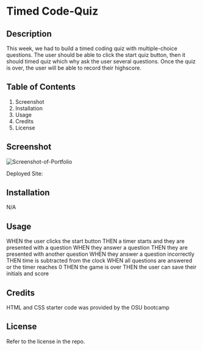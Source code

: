 # Timed Code-Quiz

## Description

This week, we had to build a timed coding quiz with multiple-choice questions. The user should be able to click the start quiz button, then it should timed quiz which why ask the user several questions. Once the quiz is over, the user will be able to record their highscore. 

## Table of Contents 

1. Screenshot
2. Installation
3. Usage
4. Credits
5. License

## Screenshot

![Screenshot-of-Portfolio](/assets/GeneratorScreenshot.png)

Deployed Site:


## Installation
N/A 

## Usage

WHEN the user clicks the start button
THEN a timer starts and they are presented with a question
WHEN they answer a question
THEN they are presented with another question
WHEN they answer a question incorrectly
THEN time is subtracted from the clock
WHEN all questions are answered or the timer reaches 0
THEN the game is over
THEN the user can save their initials and score

## Credits

HTML and CSS starter code was provided by the OSU bootcamp

## License

Refer to the license in the repo.